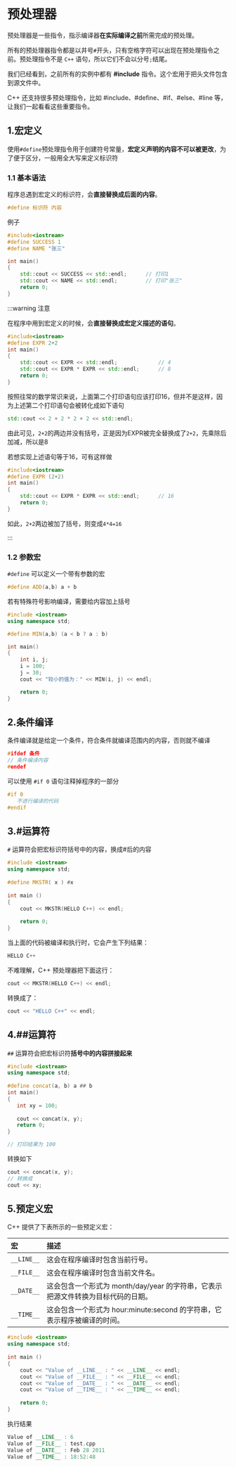# 预处理器

预处理器是一些指令，指示编译器**在实际编译之前**所需完成的预处理。

所有的预处理器指令都是以井号`#`开头，只有空格字符可以出现在预处理指令之前。预处理指令不是 `C++` 语句，所以它们不会以分号`;`结尾。

我们已经看到，之前所有的实例中都有 **#include** 指令。这个宏用于把头文件包含到源文件中。

C++ 还支持很多预处理指令，比如 #include、#define、#if、#else、#line 等，让我们一起看看这些重要指令。

## 1.宏定义

使用`#define`预处理指令用于创建符号常量，**宏定义声明的内容不可以被更改**，为了便于区分，一般用全大写来定义标识符

### 1.1 基本语法

程序总遇到宏定义的标识符，会**直接替换成后面的内容**。

```c++ {3}
#define 标识符 内容
```

例子

```c++
#include<iostream>  
#define SUCCESS 1
#define NAME "张三"

int main()
{
    std::cout << SUCCESS << std::endl;		// 打印1
    std::cout << NAME << std::endl;			// 打印"张三"
    return 0;
}
```



:::warning 注意

在程序中用到宏定义的时候，会**直接替换成宏定义描述的语句**。

```c++
#include<iostream>  
#define EXPR 2+2
int main()
{
    std::cout << EXPR << std::endl;				// 4
    std::cout << EXPR * EXPR << std::endl;		// 8
    return 0;
}
```

按照往常的数学常识来说，上面第二个打印语句应该打印16，但并不是这样，因为上述第二个打印语句会被转化成如下语句

```c++
std::cout << 2 + 2 * 2 + 2 << std::endl;	
```

由此可见，`2+2`的两边并没有括号，正是因为EXPR被完全替换成了`2+2`，先乘除后加减，所以是8

若想实现上述语句等于16，可有这样做

```c++
#include<iostream>  
#define EXPR (2+2)
int main()
{
    std::cout << EXPR * EXPR << std::endl;		// 16
    return 0;
}
```

如此，`2+2`两边被加了括号，则变成`4*4=16`

:::





### 1.2 参数宏

`#define` 可以定义一个带有参数的宏

```c++
#define ADD(a,b) a + b
```

若有特殊符号影响编译，需要给内容加上括号

```c++
#include <iostream>
using namespace std;

#define MIN(a,b) (a < b ? a : b)

int main()
{
    int i, j;
    i = 100;
    j = 30;
    cout << "较小的值为：" << MIN(i, j) << endl;

    return 0;
}
```





## 2.条件编译

条件编译就是给定一个条件，符合条件就编译范围内的内容，否则就不编译

```c++
#ifdef 条件
// 条件编译内容
#endef
```



可以使用 `#if 0` 语句注释掉程序的一部分

```c++
#if 0
   不进行编译的代码
#endif
```





## 3.#运算符

`#` 运算符会把宏标识符括号中的内容，换成#后的内容

```c++
#include <iostream>
using namespace std;
 
#define MKSTR( x ) #x
 
int main ()
{
    cout << MKSTR(HELLO C++) << endl;
 
    return 0;
}
```

当上面的代码被编译和执行时，它会产生下列结果：

```c++
HELLO C++
```

不难理解，C++ 预处理器把下面这行：

```c++
cout << MKSTR(HELLO C++) << endl;
```

转换成了：

```c++
cout << "HELLO C++" << endl;
```



## 4.##运算符

`##` 运算符会把宏标识符**括号中的内容拼接起来**

```c++
#include <iostream>
using namespace std;
 
#define concat(a, b) a ## b
int main()
{
   int xy = 100;
   
   cout << concat(x, y);
   return 0;
}

// 打印结果为 100
```

转换如下

```c++
cout << concat(x, y);
// 转换成
cout << xy;
```



## 5.预定义宏

C++ 提供了下表所示的一些预定义宏：

| 宏         | 描述                                                         |
| :--------- | :----------------------------------------------------------- |
| `__LINE__` | 这会在程序编译时包含当前行号。                               |
| `__FILE__` | 这会在程序编译时包含当前文件名。                             |
| `__DATE__` | 这会包含一个形式为 month/day/year 的字符串，它表示把源文件转换为目标代码的日期。 |
| `__TIME__` | 这会包含一个形式为 hour:minute:second 的字符串，它表示程序被编译的时间。 |

```c++
#include <iostream>
using namespace std;
 
int main ()
{
    cout << "Value of __LINE__ : " << __LINE__ << endl;
    cout << "Value of __FILE__ : " << __FILE__ << endl;
    cout << "Value of __DATE__ : " << __DATE__ << endl;
    cout << "Value of __TIME__ : " << __TIME__ << endl;
 
    return 0;
}
```

执行结果

```c++
Value of __LINE__ : 6
Value of __FILE__ : test.cpp
Value of __DATE__ : Feb 28 2011
Value of __TIME__ : 18:52:48
```

